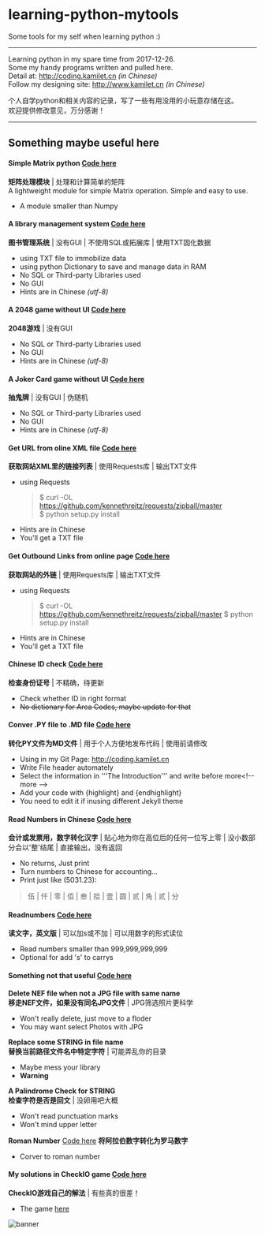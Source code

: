 # learning-python-mytools
Some tools for my self when learning python :)

---
Learning python in my spare time from 2017-12-26.  
Some my handy programs written and pulled here.  
Detail at: http://coding.kamilet.cn _(in Chinese)_  
Follow my designing site: http://www.kamilet.cn _(in Chinese)_  

个人自学python和相关内容的记录，写了一些有用没用的小玩意存储在这。  
欢迎提供修改意见，万分感谢！

---
## Something maybe useful here

#### Simple Matrix python [Code here](https://github.com/Kamilet/Simple-Matrix-python)
**矩阵处理模块** \| 处理和计算简单的矩阵  
A lightweight module for simple Matrix operation. Simple and easy to use.  
+ A module smaller than Numpy

#### A library management system [Code here](https://github.com/Kamilet/learning-coding/tree/master/simple-program/python-library-system)  
**图书管理系统** \| 没有GUI \| 不使用SQL或拓展库 \| 使用TXT固化数据  
+ using TXT file to immobilize data
+ using python Dictionary to save and manage data in RAM
+ No SQL or Third-party Libraries used
+ No GUI
+ Hints are in Chinese _(utf-8)_

#### A 2048 game without UI [Code here](https://github.com/Kamilet/learning-coding/tree/master/simple-program/2048-python-game)  
**2048游戏** \| 没有GUI  
+ No SQL or Third-party Libraries used
+ No GUI
+ Hints are in Chinese _(utf-8)_

#### A Joker Card game without UI [Code here](https://github.com/Kamilet/learning-coding/tree/master/simple-program/try-not-remain-joker-python-game)
**抽鬼牌** \| 没有GUI \| 伪随机  
+ No SQL or Third-party Libraries used
+ No GUI
+ Hints are in Chinese _(utf-8)_

#### Get URL from oline XML file [Code here](https://github.com/Kamilet/learning-coding/blob/master/simple-program/tools-in-python-shell/get-url-in-XML.py)  
**获取网站XML里的链接列表** \| 使用Requests库 \| 输出TXT文件  
+ using Requests
    >$ curl -OL https://github.com/kennethreitz/requests/zipball/master  
    >$ python setup.py install
+ Hints are in Chinese
+ You'll get a TXT file

#### Get Outbound Links from online page [Code here](https://github.com/Kamilet/learning-coding/blob/master/simple-program/tools-in-python-shell/get-exURL-in-HTML.py)  
**获取网站的外链** \| 使用Requests库 \| 输出TXT文件  
+ using Requests
    >$ curl -OL https://github.com/kennethreitz/requests/zipball/master
    >$ python setup.py install
+ Hints are in Chinese
+ You'll get a TXT file

#### Chinese ID check [Code here](https://github.com/Kamilet/learning-coding/blob/master/simple-program/tools-in-python-shell/Chinese-ID-Check%20simple.py)  
**检查身份证号** \| 不精确，待更新  
+ Check whether ID in right format
+ ~~No dictionary for Area Codes, maybe update for that~~

#### Conver .PY file to .MD file [Code here](https://github.com/Kamilet/learning-coding/blob/master/simple-program/tools-in-python-shell/PY-to-MD-for-jekyll-POST.py)  
**转化PY文件为MD文件** \| 用于个人方便地发布代码 \| 使用前请修改  
+ Using in my Git Page: http://coding.kamilet.cn
+ Write File header automately
+ Select the information in &apos;&apos;&apos;The Introduction&apos;&apos;&apos; and write before more&lt;!-- more --&gt;
+ Add your code with {highlight} and {endhighlight}
+ You need to edit it if inusing different Jekyll theme

#### Read Numbers in Chinese [Code here](https://github.com/Kamilet/learning-coding/blob/master/simple-program/tools-in-python-shell/Chinese-Number.py)
**会计或发票用，数字转化汉字** \| 贴心地为你在高位后的任何一位写上零 \| 没小数部分会以'整'结尾 \| 直接输出，没有返回  
+ No returns, Just print
+ Turn numbers to Chinese for accounting...
+ Print just like (5031.23):  

> 伍 | 仟 | 零 | 佰 | 叁 | 拾 | 壹 | 圆 | 贰 | 角 | 贰 | 分

#### Readnumbers [Code here](https://github.com/Kamilet/learning-coding/blob/master/simple-program/check-io-solutions/speechmodule.py)
**读文字，英文版** \| 可以加s或不加 \| 可以用数字的形式读位
+ Read numbers smaller than 999,999,999,999
+ Optional for add 's' to carrys

#### Something not that useful [Code here](https://github.com/Kamilet/learning-coding/tree/master/simple-program/tools-in-python-shell)  

**Delete NEF file when not a JPG file with same name**  
**移走NEF文件，如果没有同名JPG文件** \| JPG筛选照片更科学  
+ Won't really delete, just move to a floder
+ You may want select Photos with JPG

**Replace some STRING in file name**  
**替换当前路径文件名中特定字符** \| 可能弄乱你的目录  
+ Maybe mess your library 
+ __Warning__

**A Palindrome Check for STRING**  
**检查字符是否是回文** \| 没卵用吧大概  
+ Won't read punctuation marks  
+ Won't mind upper letter  

**Roman Number** [Code here](https://github.com/Kamilet/learning-coding/blob/master/simple-program/check-io-solutions/roman-numerals.py)
**将阿拉伯数字转化为罗马数字**
+ Corver to roman number

#### My solutions in CheckIO game [Code here](https://github.com/Kamilet/learning-coding/tree/master/simple-program/check-io-solutions)
**CheckIO游戏自己的解法** \| 有些真的很差！  
+ The game [here](https://py.checkio.org/)


![banner](http://outb2o3fz.bkt.clouddn.com/17-12-31/74609173.jpg)
